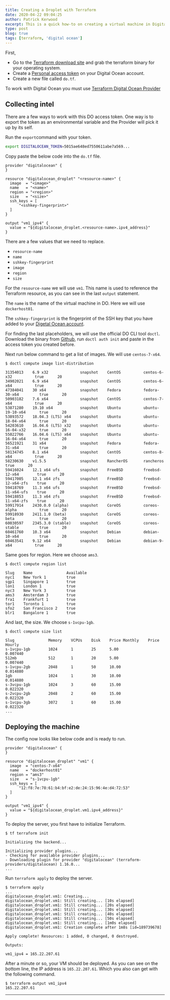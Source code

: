 ```yaml
---
title: Creating a Droplet with Terraform
date: 2020-04-22 09:04:25
author: Patrick Kerwood
excerpt: This is a quick how-to on creating a virtual machine in Digital Ocean also known as a Droplet, with Terraform
type: post
blog: true
tags: [terraform, 'digital ocean']
---
```


First,
- Go to the [Terraform download site](https://www.terraform.io/downloads.html) and grab the terraform binary for your operating system.
- Create a [Personal access token](https://cloud.digitalocean.com/account/api/tokens) on your Digital Ocean account.
- Create a new file called `do.tf`.

To work with Digital Ocean you must use [Terraform Digital Ocean Provider](https://www.terraform.io/docs/providers/do/index.html)

## Collecting intel
There are a few ways to work with this DO access token. One way is to export the token as an environmental variable and the Provider will pick it up by its self.

Run the `export`command with your token.
```bash
export DIGITALOCEAN_TOKEN=5015ae648ed7550611abe7a569...
```

Copy paste the below code into the `do.tf` file.
```
provider "digitalocean" {
}

resource "digitalocean_droplet" "<resource-name>" {
  image  = "<image>"
  name   = "<name>"
  region = "<region>"
  size   = "<size>"
  ssh_keys = [
      "<sshkey-fingerprint>"
  ]
}

output "vm1_ipv4" {
  value = "${digitalocean_droplet.<resource-name>.ipv4_address}"
}
```

There are a few values that we need to replace.
- `resource-name`
- `name`
- `sshkey-fingerprint`
- `image`
- `region`
- `size`

For the `resource-name` we will use `vm1`. This name is used to reference the Terraform resource, as you can see in the last `output` statement.

The `name` is the name of the virtual machine in DO. Here we will use `dockerhost01`.

The `sshkey-fingerprint` is the fingerprint of the SSH key that you have added to your [Digetal Ocean account](https://cloud.digitalocean.com/account/security).

For finding the last placeholders, we will use the official DO CLI tool `doctl`.
Download the binary from [Github](https://github.com/digitalocean/doctl/releases), run `doctl auth init` and paste in the access token you created before.

Next run below command to get a list of images. We will use `centos-7-x64`.
```
$ doctl compute image list-distribution

31354013    6.9 x32              snapshot    CentOS          centos-6-x32          true      20
34902021    6.9 x64              snapshot    CentOS          centos-6-x64          true      20
47384041    30 x64               snapshot    Fedora          fedora-30-x64         true      20
50903182    7.6 x64              snapshot    CentOS          centos-7-x64          true      20
53871280    19.10 x64            snapshot    Ubuntu          ubuntu-19-10-x64      true      20
53893572    18.04.3 (LTS) x64    snapshot    Ubuntu          ubuntu-18-04-x64      true      20
54203610    16.04.6 (LTS) x32    snapshot    Ubuntu          ubuntu-16-04-x32      true      20
55022766    16.04.6 (LTS) x64    snapshot    Ubuntu          ubuntu-16-04-x64      true      20
56521921    31 x64               snapshot    Fedora          fedora-31-x64         true      20
58134745    8.1 x64              snapshot    CentOS          centos-8-x64          true      20
58230630    v1.5.5               snapshot    RancherOS       rancheros             true      20
59416024    12.1 x64 ufs         snapshot    FreeBSD         freebsd-12-x64        true      20
59417005    12.1 x64 zfs         snapshot    FreeBSD         freebsd-12-x64-zfs    true      20
59418769    11.3 x64 ufs         snapshot    FreeBSD         freebsd-11-x64-ufs    true      20
59418853    11.3 x64 zfs         snapshot    FreeBSD         freebsd-11-x64-zfs    true      20
59917914    2430.0.0 (alpha)     snapshot    CoreOS          coreos-alpha          true      20
59918930    2411.1.0 (beta)      snapshot    CoreOS          coreos-beta           true      20
60030597    2345.3.0 (stable)    snapshot    CoreOS          coreos-stable         true      20
60461760    10.3 x64             snapshot    Debian          debian-10-x64         true      20
60463541    9.12 x64             snapshot    Debian          debian-9-x64          true      20
```

Same goes for region. Here we choose `ams3`.
```
$ doctl compute region list

Slug    Name               Available
nyc1    New York 1         true
sgp1    Singapore 1        true
lon1    London 1           true
nyc3    New York 3         true
ams3    Amsterdam 3        true
fra1    Frankfurt 1        true
tor1    Toronto 1          true
sfo2    San Francisco 2    true
blr1    Bangalore 1        true
```

And last, the size. We choose `s-1vcpu-1gb`.
```
$ doctl compute size list

Slug               Memory    VCPUs    Disk    Price Monthly    Price Hourly
s-1vcpu-1gb        1024      1        25      5.00             0.007440
512mb              512       1        20      5.00             0.007440
s-1vcpu-2gb        2048      1        50      10.00            0.014880
1gb                1024      1        30      10.00            0.014880
s-3vcpu-1gb        1024      3        60      15.00            0.022320
s-2vcpu-2gb        2048      2        60      15.00            0.022320
s-1vcpu-3gb        3072      1        60      15.00            0.022320
...
```

## Deploying the machine
The config now looks like below code and is ready to run.

```
provider "digitalocean" {
}

resource "digitalocean_droplet" "vm1" {
  image  = "centos-7-x64"
  name   = "dockerhost01"
  region = "ams3"
  size   = "s-1vcpu-1gb"
  ssh_keys = [
      "12:f8:7e:78:61:b4:bf:e2:de:24:15:96:4e:d4:72:53"
  ]
}

output "vm1_ipv4" {
  value = "${digitalocean_droplet.vm1.ipv4_address}"
}
```

To deploy the server, you first have to initialize Terraform.
```
$ tf terraform init

Initializing the backend...

Initializing provider plugins...
- Checking for available provider plugins...
- Downloading plugin for provider "digitalocean" (terraform-providers/digitalocean) 1.16.0...
...
```

Run `terraform apply` to deploy the server.
```
$ terraform apply
...
digitalocean_droplet.vm1: Creating...
digitalocean_droplet.vm1: Still creating... [10s elapsed]
digitalocean_droplet.vm1: Still creating... [20s elapsed]
digitalocean_droplet.vm1: Still creating... [30s elapsed]
digitalocean_droplet.vm1: Still creating... [40s elapsed]
digitalocean_droplet.vm1: Still creating... [50s elapsed]
digitalocean_droplet.vm1: Still creating... [1m0s elapsed]
digitalocean_droplet.vm1: Creation complete after 1m8s [id=189739678]

Apply complete! Resources: 1 added, 0 changed, 0 destroyed.

Outputs:

vm1_ipv4 = 165.22.207.61
```

After a minute or so, your VM should be deployed. As you can see on the bottom line, the IP address is `165.22.207.61`. Which you also can get with the following command.
```
$ terraform output vm1_ipv4
165.22.207.61
```
---